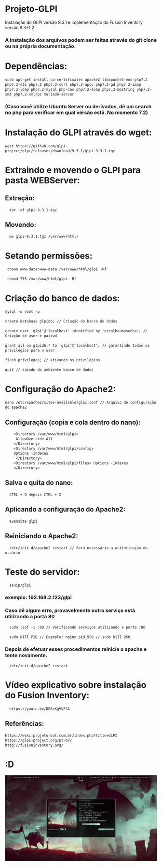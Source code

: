 # Projeto-GLPI
Instalação do GLPI versão 9.3.1 e implementação do Fusion Inventory versão 9.3+1.2

### A instalação dos arquivos podem ser feitas através do git clone ou na própria documentação. 

# Dependências:
    sudo apt-get install ca-certificates apache2 libapache2-mod-php7.2 php7.2-cli php7.2 php7.2-curl php7.2-apcu php7.2-gd php7.2-imap php7.2-ldap php7.2-mysql php-cas php7.2-soap php7.2-mbstring php7.2-xml php7.2-xmlrpc mariadb-server    
### (Caso você utilize Ubuntu Server ou derivados, dê um search no php para verificar em qual versão está. No momento 7.2)
  
 # Instalação do GLPI através do wget: 
    wget https://github.com/glpi-project/glpi/releases/download/9.3.1/glpi-9.3.1.tgz
  
 # Extraindo e movendo o GLPI para pasta WEBServer:
  ## Extração:
      tar -xf glpi-9.3.1.tgz
      
  ## Movendo:
      mv glpi-9.3.1.tgz /var/www/html/
 
 # Setando permissões:
     chown www-data:www-data /var/www/html/glpi -Rf
     
     chmod 775 /var/www/html/glpi -Rf
     
 # Criação do banco de dados:
    mysql -u root -p
 
    create database glpidb; // Criação do banco de dados
    
    create user 'glpi'@'localhost' identified by 'escolhaumasenha'; // Criação de user e passwd
    
    grant all on glpidb.* to 'glpi'@'localhost'; // garantindo todos os privilégios para o user
    
    flush privileges; // ativando os privilégios
    
    quit // saindo do ambiente banco de dados
    
  # Configuração do Apache2:
    nano /etc/apache2/sites-available/glpi.conf // Arquivo de configuração do apache2
    
   ## Configuração (copia e cola dentro do nano): 
        <Directory /var/www/html/glpi>
         AllowOverride All
        </Directory>
        <Directory /var/www/html/glpi/config>
        Options -Indexes
         </Directory>
        <Directory /var/www/html/glpi/files> Options -Indexes
        </Directory>
        
   ## Salva e quita do nano:
      CTRL + O depois CTRL + X
      
   ## Aplicando a configuração do Apache2:
      a2ensite glpi
      
   ## Reiniciando o Apache2:
      /etc/init.d/apache2 restart // Será necessária a autênticação do usuário
  
  # Teste do servidor:
      seuip/glpi
      
   ### exemplo: 192.168.2.123/glpi
   ### Caso dê algum erro, provavelmente outro serviço está utilizando a porta 80
      sudo lsof -i :80 // Verificando serviços utilizando a porta :80
      
      sudo kill PID // Exemplo: nginx pid 950 // sudo kill 950
      
   ### Depois de efetuar esses procedimentos reinicie o apache e tente novamente.      
      /etc/init.d/apache2 restart

   # Vídeo explicativo sobre instalação do Fusion Inventory:
      https://youtu.be/DB6cKgVVFCA



## Referências: 
    https://wiki.projetoroot.com.br/index.php?title=GLPI
    https://glpi-project.org/pt-br/
    http://fusioninventory.org/


#                                                            :D
![](https://github.com/w1redl4in/.dotfiles/blob/master/Prints/2019-02-23--01:03:50:PM--1600900--scrot.png)
